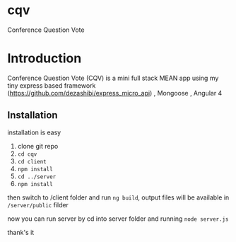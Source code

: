 # cqv
Conference Question Vote

# Introduction
Conference Question Vote (CQV) is a mini full stack MEAN app using my tiny express based framework (https://github.com/dezashibi/express_micro_api) , Mongoose , Angular 4

## Installation
installation is easy 

1. clone git repo
2. `cd cqv`
3. `cd client`
4. `npm install`
5. `cd ../server`
6. `npm install`


then switch to /client folder and run `ng build`, output files will be available in `/server/public` filder

now you can run server by cd into server folder and running `node server.js`


thank's it
